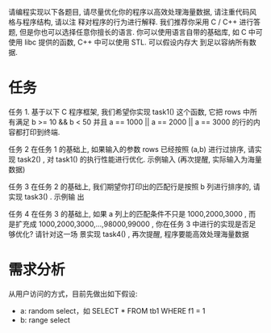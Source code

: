 请编程实现以下各题⽬, 请尽量优化你的程序以⾼效处理海量数据, 请注重代码⻛格与程序结构, 请以注 释对程序的⾏为进⾏解释. 我们推荐你采⽤ C / C++ 进⾏答题, 但是你也可以选择任意你擅⻓的语⾔. 你可以使⽤语⾔⾃带的基础库, 如 C 中可使⽤ libc 提供的函数, C++ 中可以使⽤ STL. 可以假设内存⼤ 到⾜以容纳所有数据.

# 任务

任务 1. 基于以下 C 程序框架, 我们希望你实现 task1() 这个函数, 它把 rows 中所有满⾜ b >= 10 && b < 50 并且 a == 1000 || a == 2000 || a == 3000 的⾏的内容都打印到终端.

任务 2 在任务 1 的基础上, 如果输⼊的参数 rows 已经按照 (a,b) 进⾏过排序, 请实现 task2() , 对 task1() 的执⾏性能进⾏优化. ⽰例输⼊ (再次提醒, 实际输⼊为海量数据)

任务 3 在任务 2 的基础上, 我们期望你打印出的匹配⾏是按照 b 列进⾏排序的, 请实现 task3() . ⽰例输 出

任务 4 在任务 3 的基础上, 如果 a 列上的匹配条件不只是 1000,2000,3000 , ⽽是扩充成 1000,2000,3000,...,98000,99000 , 你在任务 3 中进⾏的实现是否⾜够优化? 请针对这⼀场 景实现 task4() , 再次提醒, 程序要能⾼效处理海量数据

# 需求分析

从用户访问的方式，目前先做出如下假设:
* a: random select，如 SELECT * FROM tb1 WHERE f1 = 1
* b: range select

